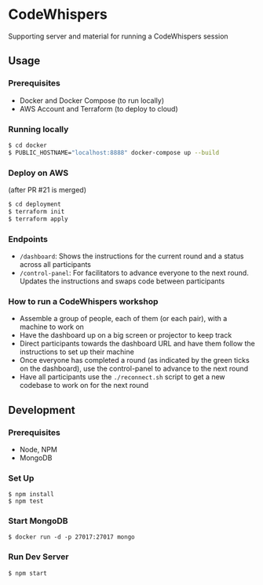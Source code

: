 # CodeWhispers
Supporting server and material for running a CodeWhispers session

## Usage
### Prerequisites

- Docker and Docker Compose (to run locally)
- AWS Account and Terraform (to deploy to cloud)

### Running locally

```bash
$ cd docker
$ PUBLIC_HOSTNAME="localhost:8888" docker-compose up --build
```

### Deploy on AWS
(after PR #21 is merged)

```bash
$ cd deployment
$ terraform init
$ terraform apply 
```

### Endpoints

- `/dashboard`: Shows the instructions for the current round and a status across all participants
- `/control-panel`: For facilitators to advance everyone to the next round. Updates the instructions and swaps code between participants

### How to run a CodeWhispers workshop

- Assemble a group of people, each of them (or each pair), with a machine to work on
- Have the dashboard up on a big screen or projector to keep track
- Direct participants towards the dashboard URL and have them follow the instructions to set up their machine
- Once everyone has completed a round (as indicated by the green ticks on the dashboard), use the control-panel to advance to the next round
- Have all participants use the `./reconnect.sh` script to get a new codebase to work on for the next round

## Development

### Prerequisites

- Node, NPM
- MongoDB

### Set Up

```
$ npm install
$ npm test
```

### Start MongoDB

```
$ docker run -d -p 27017:27017 mongo
```

### Run Dev Server

```
$ npm start
```

